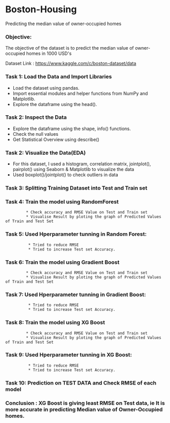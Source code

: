 # Boston-Housing
Predicting the median value of owner-occupied homes

### Objective:

The objective of the dataset is to predict the median value of owner-occupied homes in 1000 USD's

Dataset Link : https://www.kaggle.com/c/boston-dataset/data

### Task 1: Load the Data and Import Libraries
* Load the dataset using pandas.
* Import essential modules and helper functions from NumPy and Matplotlib.
* Explore the dataframe using the head().

### Task 2: Inspect the Data
* Explore the dataframe using the shape, info() functions.
* Check the null values
* Get Statistical Overview using describe()

### Task 2:  Visualize the Data(EDA)
* For this dataset, I used a histogram, correlation matrix, jointplot(), pairplot()  using Seaborn & Matplotlib to visualize the data
* Used boxplot()/jointplot() to check outliers in data

### Task 3: Splitting Training Dataset into Test and Train set 
### Task 4: Train the model using RandomForest 
             * Check accuracy and RMSE Value on Test and Train set
             * Visualise Result by ploting the graph of Predicted Values of Train and Test Set            
### Task 5: Used Hperparameter tunning in Random Forest:
              * Tried to reduce RMSE 
              * Tried to increase Test set Accuracy.
### Task 6: Train the model using Gradient Boost 
             * Check accuracy and RMSE Value on Test and Train set
             * Visualise Result by ploting the graph of Predicted Values of Train and Test Set
### Task 7: Used Hperparameter tunning in Gradient Boost:
              * Tried to reduce RMSE 
              * Tried to increase Test set Accuracy.              
### Task 8: Train the model using XG Boost 
             * Check accuracy and RMSE Value on Test and Train set
             * Visualise Result by ploting the graph of Predicted Values of Train and Test Set             
### Task 9: Used Hperparameter tunning in XG Boost:
              * Tried to reduce RMSE 
              * Tried to increase Test set Accuracy.              
### Task 10: Prediction on TEST DATA and Check RMSE of each model
### Conclusion : XG Boost is giving least RMSE on Test data, ie It is more accurate in predicting Median value of Owner-Occupied homes.
